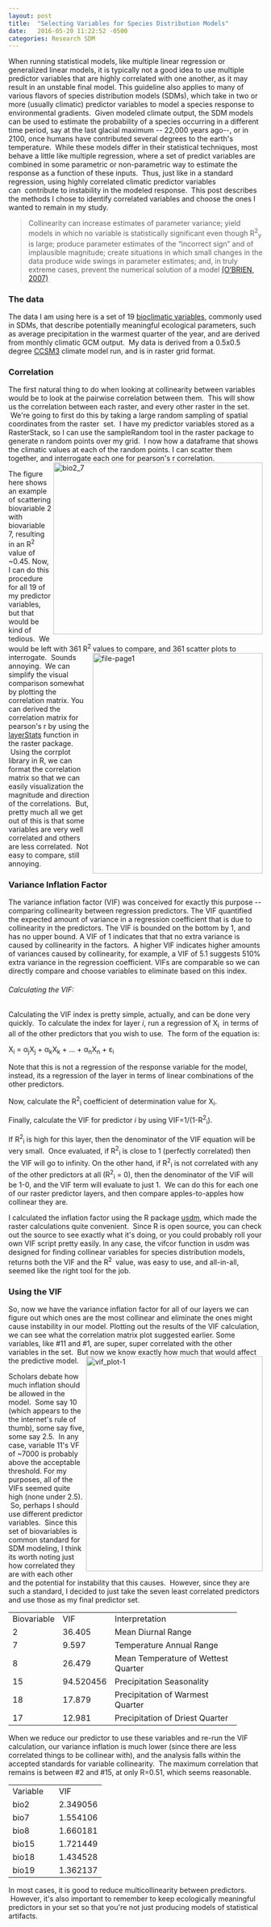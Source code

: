 ```yaml
---
layout: post
title:  "Selecting Variables for Species Distribution Models"
date:   2016-05-20 11:22:52 -0500
categories: Research SDM
---
```


When running statistical models, like multiple linear regression or generalized linear models, it is typically not a good idea to use multiple predictor variables that are highly correlated with one another, as it may result in an unstable final model. This guideline also applies to many of various flavors of species distribution models (SDMs), which take in two or more (usually climatic) predictor variables to model a species response to environmental gradients.  Given modeled climate output, the SDM models can be used to estimate the probability of a species occurring in a different time period, say at the last glacial maximum -- 22,000 years ago--, or in 2100, once humans have contributed several degrees to the earth's temperature.  While these models differ in their statistical techniques, most behave a little like multiple regression, where a set of predict variables are combined in some parametric or non-parametric way to estimate the response as a function of these inputs.  Thus, just like in a standard regression, using highly correlated climatic predictor variables can  contribute to instability in the modeled response.  This post describes the methods I chose to identify correlated variables and choose the ones I wanted to remain in my study.


<blockquote>Collinearity can increase estimates of parameter variance; yield models in which no variable is statistically significant even though R<sup>2</sup><sub>y</sub> is large; produce parameter estimates of the “incorrect sign” and of implausible magnitude; create situations in which small changes in the data produce wide swings in parameter estimates; and, in truly extreme cases, prevent the numerical solution of a model <a href="http://web.unbc.ca/~michael/courses/stats/lectures/VIF%20articlea.pdf">(O’BRIEN, 2007)</a></blockquote>
<h3>The data</h3>
The data I am using here is a set of 19 <a href="https://pubs.usgs.gov/ds/691/ds691.pdf">bioclimatic variables</a>, commonly used in SDMs, that describe potentially meaningful ecological parameters, such as average precipitation in the warmest quarter of the year, and are derived from monthly climatic GCM output.  My data is derived from a 0.5x0.5 degree <a href="http://www.cesm.ucar.edu/models/ccsm3.0/">CCSM3</a> climate model run, and is in raster grid format.
<h3>Correlation</h3>
The first natural thing to do when looking at collinearity between variables would be to look at the pairwise correlation between them.  This will show us the correlation between each raster, and every other raster in the set.  We're going to first do this by taking a large random sampling of spatial coordinates from the raster  set.  I have my predictor variables stored as a RasterStack, so I can use the sampleRandom tool in the raster package to generate n random points over my grid.  I now how a dataframe that shows the climatic values at each of the random points. I can scatter them together, and interrogate each one for pearson's r correlation.  <a href="http://www.scottsfarley.com/blogblog_img/bio2_7.png"><img align="right" src="http://www.scottsfarley.com/blog/blog_img/bio2_7.png" alt="bio2_7" width="415" height="340" /></a>

The figure here shows an example of scattering biovariable 2 with biovariable 7, resulting in an R<sup>2 </sup> value of ~0.45. Now, I can do this procedure for all 19 of my predictor variables, but that would be kind of tedious.  We would be left with 361 R<sup>2 </sup>values to compare, and 361 scatter plots to <a href="http://www.scottsfarley.com/blog/blog_img/file-page1.jpg"><img class="wp-image-13 alignleft" align="right" src="http://www.scottsfarley.com/blog/blog_img/file-page1.jpg" alt="file-page1" width="337" height="436" /></a>interrogate.  Sounds annoying.  We can simplify the visual comparison somewhat by plotting the correlation matrix. You can derived the correlation matrix for pearson's r by using the <a href="http://www.inside-r.org/packages/cran/raster/docs/layerStats">layerStats</a> function in the raster package.  Using the corrplot library in R, we can format the correlation matrix so that we can easily visualization the magnitude and direction of the correlations.  But, pretty much all we get out of this is that some variables are very well correlated and others are less correlated.  Not easy to compare, still annoying.
<h3>Variance Inflation Factor</h3>
The variance inflation factor (VIF) was conceived for exactly this purpose -- comparing collinearity between regression predictors. The VIF quantified the expected amount of variance in a regression coefficient that is due to collinearity in the predictors. The VIF is bounded on the bottom by 1, and has no upper bound. A VIF of 1 indicates that that no extra variance is caused by collinearity in the factors.  A higher VIF indicates higher amounts of variances caused by collinearity, for example, a VIF of 5.1 suggests 510% extra variance in the regression coefficient. VIFs are comparable so we can directly compare and choose variables to eliminate based on this index.
<h6>Calculating the VIF:</h6>
Calculating the VIF index is pretty simple, actually, and can be done very quickly.  To calculate the index for layer <i>i</i>, run a regression of X<sub>i </sub> in terms of all of the other predictors that you wish to use.  The form of the equation is:

X<sub>i</sub> = α<sub>j</sub>X<sub>j</sub> + α<sub>k</sub>X<sub>k</sub> + ... + α<sub>n</sub>X<sub>n</sub> + ε<sub>i</sub>

Note that this is not a regression of the response variable for the model, instead, its a regression of the layer in terms of linear combinations of the other predictors.

Now, calculate the R<sup>2</sup><sub>i</sub> coefficient of determination value for X<sub>i</sub>.

Finally, calculate the VIF for predictor <i>i</i> by using VIF=1/(1-R<sup>2</sup><sub>i</sub>).

If R<sup>2</sup><sub>i</sub> is high for this layer, then the denominator of the VIF equation will be very small.  Once evaluated, if R<sup>2</sup><sub>i</sub> is close to 1 (perfectly correlated) then the VIF will go to infinity. On the other hand, if R<sup>2</sup><sub>i</sub> is not correlated with any of the other predictors at all (R<sup>2</sup><sub>i</sub> = 0), then the denominator of the VIF will be 1-0, and the VIF term will evaluate to just 1.  We can do this for each one of our raster predictor layers, and then compare apples-to-apples how collinear they are.

I calculated the inflation factor using the R package <a href="https://cran.r-project.org/web/packages/usdm/usdm.pdf">usdm</a>, which made the raster calculations quite convenient.  Since R is open source, you can check out the source to see exactly what it's doing, or you could probably roll your own VIF script pretty easily. In any case, the vifcor function in usdm was designed for finding collinear variables for species distribution models, returns both the VIF and the R<sup>2 </sup> value, was easy to use, and all-in-all, seemed like the right tool for the job.
<h3>Using the VIF</h3>
So, now we have the variance inflation factor for all of our layers we can figure out which ones are the most collinear and eliminate the ones might cause instability in our model. Plotting out the results of the VIF calculation, we can see what the correlation matrix plot suggested earlier. Some variables, like #11 and #1, are super, super correlated with the other variables in the set.  But now we know exactly how much that would affect the predictive model.
<a href="http://www.scottsfarley.com/blog/blog_img/vif_plot-1.png"><img align='right' src="http://www.scottsfarley.com/blog/blog_img/vif_plot-1-791x1024.png" alt="vif_plot-1" width="350" height="425" /></a>

Scholars debate how much inflation should be allowed in the model.  Some say 10 (which appears to the the internet's rule of thumb), some say five, some say 2.5.  In any case, variable 11's VF of ~7000 is probably above the acceptable threshold. For my purposes, all of the VIFs seemed quite high (none under 2.5).  So, perhaps I should use different predictor variables.  Since this set of biovariables is common standard for SDM modeling, I think its worth noting just how correlated they are with each other and the potential for instability that this causes.  However, since they are such a standard, I decided to just take the seven least correlated predictors and use those as my final predictor set.
<table width="500">
<tbody>
<tr>
<td width="53">Biovariable</td>
<td width="53">VIF</td>
<td width="234">Interpretation</td>
</tr>
<tr>
<td>2</td>
<td>36.405</td>
<td>Mean Diurnal Range</td>
</tr>
<tr>
<td>7</td>
<td>9.597</td>
<td>Temperature Annual Range</td>
</tr>
<tr>
<td>8</td>
<td>26.479</td>
<td>Mean Temperature of Wettest Quarter</td>
</tr>
<tr>
<td>15</td>
<td>94.520456</td>
<td>Precipitation Seasonality</td>
</tr>
<tr>
<td>18</td>
<td>17.879</td>
<td>Precipitation of Warmest Quarter</td>
</tr>
<tr>
<td>17</td>
<td>12.981</td>
<td>Precipitation of Driest Quarter</td>
</tr>
</tbody>
</table>

When we reduce our predictor to use these variables and re-run the VIF calculation, our variance inflation is much lower (since there are less correlated things to be collinear with), and the analysis falls within the accepted standards for variable collinearity.  The maximum correlation that remains is between #2 and #15, at only R=0.51, which seems reasonable.

<table width="250">
<tbody>
<tr>
<td width="76">Variable</td>
<td width="53">VIF</td>
</tr>
<tr>
<td>bio2</td>
<td>2.349056</td>
</tr>
<tr>
<td>bio7</td>
<td>1.554106</td>
</tr>
<tr>
<td>bio8</td>
<td>1.660181</td>
</tr>
<tr>
<td>bio15</td>
<td>1.721449</td>
</tr>
<tr>
<td>bio18</td>
<td>1.434528</td>
</tr>
<tr>
<td>bio19</td>
<td>1.362137</td>
</tr>
</tbody>
</table>

In most cases, it is good to reduce multicollinearity between predictors.  However, it's also important to remember to keep ecologically meaningful predictors in your set so that you're not just producing models of statistical artifacts.
